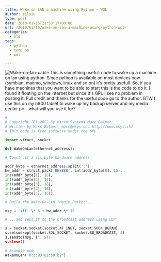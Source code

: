 ```yaml
---
title: Wake on LAN a machine using Python – WOL
author: silviu
type: post
date: 2010-01-16T21:50:17+00:00
url: /2010/01/16/wake-on-lan-a-machine-using-python-wol/
categories:
  - old
tags:
  - python
  - temp_on
  - wol

---
```

![Wake-on-lan-cable](/blog/images/2010/Wake-on-lan-cable-150x150.jpg) This is something useful: code to wake up a machine on lan using python. Since python is available on most devices now (symbian, maemo, windows, linux and so on) it's pretty usefull. So, if you have machines that you want to be able to start this is the code to do it. I found it floating on the internet but since it's GPL I see no problem in posting it. Full credit and thanks for the useful code go to the author. BTW I use this on my n800 tablet to wake up my backup server and my media center pc - what will you use it for?

```python
#
# Copyright (C) 2002 by Micro Systems Marc Balmer
# Written by Marc Balmer, marc@msys.ch, http://www.msys.ch/
# This code is free software under the GPL

import struct, socket

def WakeOnLan(ethernet_address):

# Construct a six-byte hardware address

addr_byte = ethernet_address.split(':')
hw_addr = struct.pack('BBBBBB', int(addr_byte[0], 16),
int(addr_byte[1], 16),
int(addr_byte[2], 16),
int(addr_byte[3], 16),
int(addr_byte[4], 16),
int(addr_byte[5], 16))

# Build the Wake-On-LAN "Magic Packet"...

msg = 'xff' \* 6 + hw_addr \* 16

# ...and send it to the broadcast address using UDP

s = socket.socket(socket.AF_INET, socket.SOCK_DGRAM)
s.setsockopt(socket.SOL_SOCKET, socket.SO_BROADCAST, 1)
s.sendto(msg, (", 9))
s.close()

# Example use
WakeOnLan('0:3:93:81:68:b2')
```